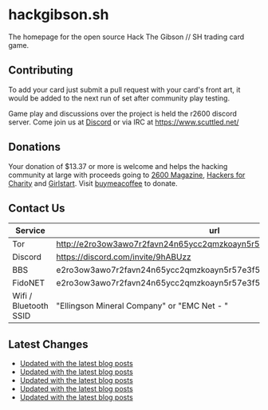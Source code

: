 # hackgibson.sh
The homepage for the open source Hack The Gibson // SH trading card game.


## Contributing

To add your card just submit a pull request with your card's front art, it would be added to the next run of set after community play testing.

Game play and discussions over the project is held the r2600 discord server. Come join us at [Discord](https://discord.com/invite/9hABUzz) or via IRC at https://www.scuttled.net/


## Donations

Your donation of $13.37 or more is welcome and helps the hacking community at large with proceeds going to [2600 Magazine](https://2600.com/), [Hackers for Charity](https://hackersforcharity.org) and [Girlstart](https://girlstart.org).  Visit [buymeacoffee](https://www.buymeacoffee.com/hackgibson.sh) to donate.


## Contact Us

Service | url
-|-
Tor | http://e2ro3ow3awo7r2favn24n65ycc2qmzkoayn5r57e3f56nvjwdcgg32ad.onion
Discord | https://discord.com/invite/9hABUzz
BBS | e2ro3ow3awo7r2favn24n65ycc2qmzkoayn5r57e3f56nvjwdcgg32ad.onion:23
FidoNET | e2ro3ow3awo7r2favn24n65ycc2qmzkoayn5r57e3f56nvjwdcgg32ad.onion:24554
Wifi / Bluetooth SSID | "Ellingson Mineral Company" or "EMC Net - <fidonet address>"

## Latest Changes
<!-- BLOG-POST-LIST:START -->
- [Updated with the latest blog posts](https://github.com/DFW2600/hackgibson.sh/commit/33c4f878b4d16f5088a658ef21e0e3113f14ac78)
- [Updated with the latest blog posts](https://github.com/DFW2600/hackgibson.sh/commit/743cc81fa23eeb9c87e0f97125790ff2d269202f)
- [Updated with the latest blog posts](https://github.com/DFW2600/hackgibson.sh/commit/69b4072422575a437bcf1892297eefe3d8327e5d)
- [Updated with the latest blog posts](https://github.com/DFW2600/hackgibson.sh/commit/0a6198ea441aef3ffa7231505c16ef1e43b310d0)
- [Updated with the latest blog posts](https://github.com/DFW2600/hackgibson.sh/commit/c98bc0bcecb30c6ca100fefa2b87a81fe19183e2)
<!-- BLOG-POST-LIST:END -->

